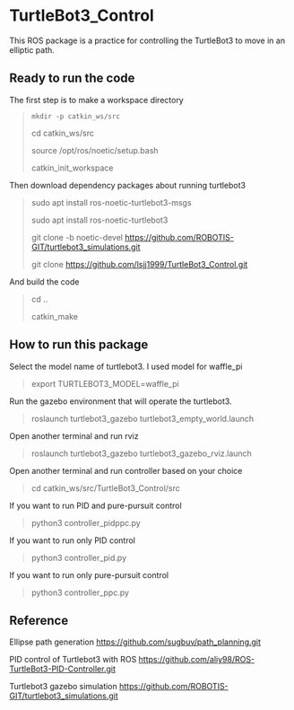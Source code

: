 # TurtleBot3_Control
This ROS package is a practice for controlling the TurtleBot3 to move in an elliptic path.


## Ready to run the code
The first step is to make a workspace directory 
> `mkdir -p catkin_ws/src`
> 
> cd catkin_ws/src
>
> source /opt/ros/noetic/setup.bash
>
> catkin_init_workspace
>

Then download dependency packages about running turtlebot3
> sudo apt install ros-noetic-turtlebot3-msgs
> 
> sudo apt install ros-noetic-turtlebot3
>
> git clone -b noetic-devel https://github.com/ROBOTIS-GIT/turtlebot3_simulations.git
>
> git clone https://github.com/lsjj1999/TurtleBot3_Control.git

And build the code
> cd ..
>
> catkin_make


## How to run this package
Select the model name of turtlebot3. I used model for waffle_pi
> export TURTLEBOT3_MODEL=waffle_pi

Run the gazebo environment that will operate the turtlebot3.
> roslaunch turtlebot3_gazebo turtlebot3_empty_world.launch

Open another terminal and run rviz
> roslaunch turtlebot3_gazebo turtlebot3_gazebo_rviz.launch

Open another terminal and run controller based on your choice
> cd catkin_ws/src/TurtleBot3_Control/src

If you want to run PID and pure-pursuit control
> python3 controller_pidppc.py

If you want to run only PID control
> python3 controller_pid.py

If you want to run only pure-pursuit control
> python3 controller_ppc.py


## Reference
Ellipse path generation
https://github.com/sugbuv/path_planning.git

PID control of Turtlebot3 with ROS
https://github.com/aliy98/ROS-TurtleBot3-PID-Controller.git

Turtlebot3 gazebo simulation
https://github.com/ROBOTIS-GIT/turtlebot3_simulations.git
